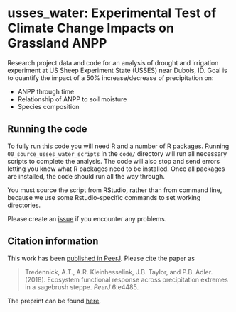 # usses_water: Experimental Test of Climate Change Impacts on Grassland ANPP

Research project data and code for an analysis of drought and irrigation experiment at US Sheep Experiment State (USSES) near Dubois, ID.
Goal is to quantify the impact of a 50% increase/decrease of precipitation on:

* ANPP through time
* Relationship of ANPP to soil moisture
* Species composition

##	Running the code

To fully run this code you will need R and a number of R packages.
Running `00_source_usses_water_scripts` in the `code/` directory will run all necessary scripts to complete the analysis.
The code will also stop and send errors letting you know what R packages need to be installed.
Once all packages are installed, the code should run all the way through.

You must source the script from RStudio, rather than from command line, because we use some Rstudio-specific commands to set working directories.

Please create an [issue](https://github.com/atredennick/usses_water/issues) if you encounter any problems.

##	Citation information

This work has been [published in PeerJ](https://peerj.com/articles/4485/).
Please cite the paper as

>Tredennick, A.T., A.R. Kleinhesselink, J.B. Taylor, and P.B. Adler. (2018). Ecosystem functional response across precipitation extremes in a sagebrush steppe. *PeerJ* 6:e4485.

The preprint can be found [here](https://www.biorxiv.org/content/early/2018/01/24/195594).
